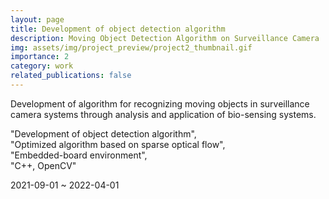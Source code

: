 ```yaml
---
layout: page
title: Development of object detection algorithm
description: Moving Object Detection Algorithm on Surveillance Camera
img: assets/img/project_preview/project2_thumbnail.gif
importance: 2
category: work
related_publications: false
---
```


Development of algorithm for recognizing moving objects in surveillance camera systems through analysis and application of bio-sensing systems.  
  
"Development of object detection algorithm",  
"Optimized algorithm based on sparse optical flow",  
"Embedded-board environment",  
"C++, OpenCV"  
  
2021-09-01 ~ 2022-04-01  
